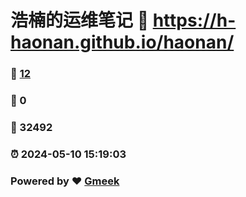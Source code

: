 # 浩楠的运维笔记 :link: https://h-haonan.github.io/haonan/ 
### :page_facing_up: [12](https://h-haonan.github.io/haonan//tag.html) 
### :speech_balloon: 0 
### :hibiscus: 32492 
### :alarm_clock: 2024-05-10 15:19:03 
### Powered by :heart: [Gmeek](https://github.com/Meekdai/Gmeek)
